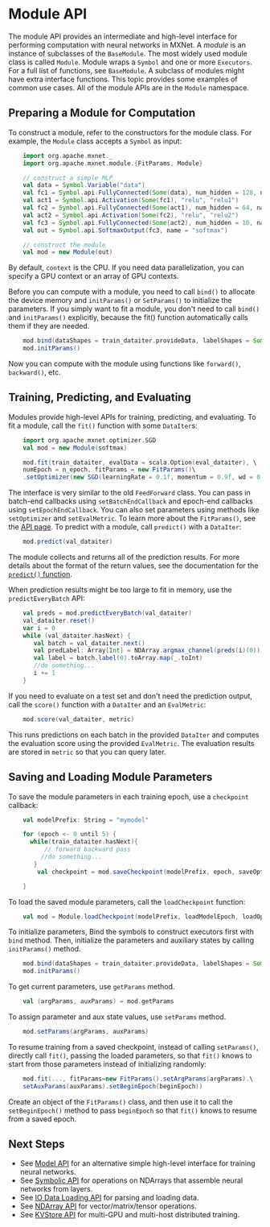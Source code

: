 <!--- Licensed to the Apache Software Foundation (ASF) under one -->
<!--- or more contributor license agreements.  See the NOTICE file -->
<!--- distributed with this work for additional information -->
<!--- regarding copyright ownership.  The ASF licenses this file -->
<!--- to you under the Apache License, Version 2.0 (the -->
<!--- "License"); you may not use this file except in compliance -->
<!--- with the License.  You may obtain a copy of the License at -->

<!---   http://www.apache.org/licenses/LICENSE-2.0 -->

<!--- Unless required by applicable law or agreed to in writing, -->
<!--- software distributed under the License is distributed on an -->
<!--- "AS IS" BASIS, WITHOUT WARRANTIES OR CONDITIONS OF ANY -->
<!--- KIND, either express or implied.  See the License for the -->
<!--- specific language governing permissions and limitations -->
<!--- under the License. -->

# Module API
The module API provides an intermediate and high-level interface for performing computation with neural networks in MXNet. A *module* is an instance of subclasses of the `BaseModule`. The most widely used module class is called `Module`. Module wraps a `Symbol` and one or more `Executors`. For a full list of functions, see `BaseModule`.
A subclass of modules might have extra interface functions. This topic provides some examples of common use cases. All of the module APIs are in the `Module` namespace.

## Preparing a Module for Computation

To construct a module, refer to the constructors for the module class. For example, the `Module` class accepts a `Symbol` as input:

```scala
    import org.apache.mxnet._
    import org.apache.mxnet.module.{FitParams, Module}

    // construct a simple MLP
    val data = Symbol.Variable("data")
    val fc1 = Symbol.api.FullyConnected(Some(data), num_hidden = 128, name = "fc1")
    val act1 = Symbol.api.Activation(Some(fc1), "relu", "relu1")
    val fc2 = Symbol.api.FullyConnected(Some(act1), num_hidden = 64, name = "fc2")
    val act2 = Symbol.api.Activation(Some(fc2), "relu", "relu2")
    val fc3 = Symbol.api.FullyConnected(Some(act2), num_hidden = 10, name = "fc3")
    val out = Symbol.api.SoftmaxOutput(fc3, name = "softmax")

    // construct the module
    val mod = new Module(out)
```

By default, `context` is the CPU. If you need data parallelization, you can specify a GPU context or an array of GPU contexts.

Before you can compute with a module, you need to call `bind()` to allocate the device memory and `initParams()` or `SetParams()` to initialize the parameters.
If you simply want to fit a module, you don't need to call `bind()` and `initParams()` explicitly, because the fit() function automatically calls them if they are needed.

```scala
    mod.bind(dataShapes = train_dataiter.provideData, labelShapes = Some(train_dataiter.provideLabel))
    mod.initParams()
```

Now you can compute with the module using functions like `forward()`, `backward()`, etc.

## Training, Predicting, and Evaluating

Modules provide high-level APIs for training, predicting, and evaluating. To fit a module, call the `fit()` function with some `DataIter`s:

```scala
    import org.apache.mxnet.optimizer.SGD
    val mod = new Module(softmax)

    mod.fit(train_dataiter, evalData = scala.Option(eval_dataiter), \
    numEpoch = n_epoch, fitParams = new FitParams()\
    .setOptimizer(new SGD(learningRate = 0.1f, momentum = 0.9f, wd = 0.0001f)))
```

The interface is very similar to the old `FeedForward` class. You can pass in batch-end callbacks using `setBatchEndCallback` and epoch-end callbacks using `setEpochEndCallback`. You can also set parameters using methods like `setOptimizer` and `setEvalMetric`. To learn more about the `FitParams()`, see the [API page](http://mxnet.io/api/scala/docs/index.html#org.apache.mxnet.module.FitParams). To predict with a module, call `predict()` with a `DataIter`:

```scala
    mod.predict(val_dataiter)
```

The module collects and returns all of the prediction results. For more details about the format of the return values, see the documentation for the [`predict()` function](http://mxnet.incubator.apache.org/api/scala/docs/index.html#org.apache.mxnet.module.BaseModule).

When prediction results might be too large to fit in memory, use the `predictEveryBatch` API:

```scala
    val preds = mod.predictEveryBatch(val_dataiter)
    val_dataiter.reset()
    var i = 0
    while (val_dataiter.hasNext) {
       val batch = val_dataiter.next()
       val predLabel: Array[Int] = NDArray.argmax_channel(preds(i)(0)).toArray.map(_.toInt)
       val label = batch.label(0).toArray.map(_.toInt)
       //do something...
       i += 1
    }
```

If you need to evaluate on a test set and don't need the prediction output, call the `score()` function with a `DataIter` and an `EvalMetric`:

```scala
    mod.score(val_dataiter, metric)
```

This runs predictions on each batch in the provided `DataIter` and computes the evaluation score using the provided `EvalMetric`. The evaluation results are stored in `metric` so that you can query later.

## Saving and Loading Module Parameters

To save the module parameters in each training epoch, use a `checkpoint` callback:

```scala
    val modelPrefix: String = "mymodel"

    for (epoch <- 0 until 5) {
      while(train_dataiter.hasNext){  
          // forward backward pass
         //do something...
       }
        val checkpoint = mod.saveCheckpoint(modelPrefix, epoch, saveOptStates = true)

    }
```

To load the saved module parameters, call the `loadCheckpoint` function:

```scala
    val mod = Module.loadCheckpoint(modelPrefix, loadModelEpoch, loadOptimizerStates = true)
```

To initialize parameters, Bind the symbols to construct executors first with `bind` method. Then, initialize the parameters and auxiliary states by calling `initParams()` method.

```scala
    mod.bind(dataShapes = train_dataiter.provideData, labelShapes = Some(train_dataiter.provideLabel))
    mod.initParams()
```

To get current parameters, use `getParams` method.

```scala
    val (argParams, auxParams) = mod.getParams
```

To assign parameter and aux state values, use `setParams` method.

```scala
    mod.setParams(argParams, auxParams)
```

To resume training from a saved checkpoint, instead of calling `setParams()`, directly call `fit()`, passing the loaded parameters, so that `fit()` knows to start from those parameters instead of initializing randomly:

```scala
    mod.fit(..., fitParams=new FitParams().setArgParams(argParams).\
    setAuxParams(auxParams).setBeginEpoch(beginEpoch))
```

Create an object of the `FitParams()` class, and then use it to call the `setBeginEpoch()` method to pass `beginEpoch` so that `fit()` knows to resume from a saved epoch.

## Next Steps
* See [Model API](model.md) for an alternative simple high-level interface for training neural networks.
* See [Symbolic API](symbol.md) for operations on NDArrays that assemble neural networks from layers.
* See [IO Data Loading API](io.md) for parsing and loading data.
* See [NDArray API](ndarray.md) for vector/matrix/tensor operations.
* See [KVStore API](kvstore.md) for multi-GPU and multi-host distributed training.
